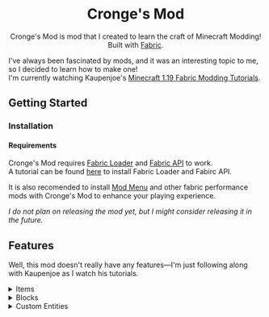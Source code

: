 <div align="center">

<!-- Title -->
  
# Cronge's Mod 
Cronge's Mod is mod that I created to learn the craft of Minecraft Modding! <br/>
Built with [Fabric](https://fabricmc.net).
</div>
<!-- Description -->

I've always been fascinated by mods, and it was an interesting topic to me, so I decided to learn how to make one! <br/>
I'm currently watching Kaupenjoe's [Minecraft 1.19 Fabric Modding Tutorials](https://www.youtube.com/playlist?list=PLKGarocXCE1EeLZggaXPJaARxnAbUD8Y_).

<!-- *I had another mod, but I messed with Git and lost all my work. So I decided to restart.* -->

</div>

## Getting Started

### Installation
#### Requirements
Cronge's Mod requires [Fabric Loader](https://fabricmc.net/use/installer) and [Fabric API](https://modrinth.com/mod/fabric-api) to work. <br/>
A tutorial can be found [here](https://www.youtube.com/watch?v=x7gmfib4gHg) to install Fabric Loader and Fabirc API.

It is also recomended to install [Mod Menu](https://modrinth.com/mod/modmenu) and other fabric performance mods with Cronge's Mod to enhance your playing experience.

*I do not plan on releasing the mod yet, but I might consider releasing it in the future.*

## Features
Well, this mod doesn't really have any features—I'm just following along with Kaupenjoe as I watch his tutorials.

<!-- Dropdowns -->
<details>
<summary>Items</summary>
  
<!-- TODO: Add Items here -->
  
</details>

<details>
<summary>Blocks</summary>
  
<!-- TODO: Add Blocks here -->
  
</details>

<details>
<summary>Custom Entities</summary>
  
<!-- TODO: Add Custom Enitities here -->
  
</details>

</div>



